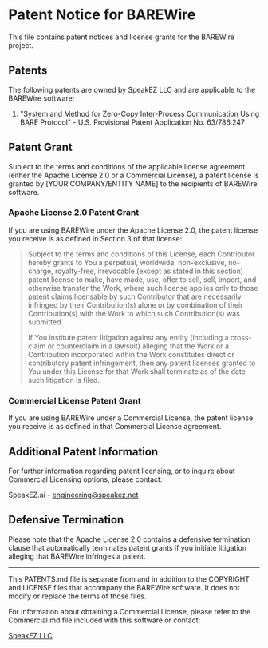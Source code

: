 # Patent Notice for BAREWire

This file contains patent notices and license grants for the BAREWire project.

## Patents

The following patents are owned by SpeakEZ LLC and are applicable to the BAREWire software:

1. "System and Method for Zero-Copy Inter-Process Communication Using BARE Protocol" - U.S. Provisional Patent Application No. 63/786,247

## Patent Grant

Subject to the terms and conditions of the applicable license agreement (either the Apache License 2.0 or a Commercial License), a patent license is granted by [YOUR COMPANY/ENTITY NAME] to the recipients of BAREWire software.

### Apache License 2.0 Patent Grant

If you are using BAREWire under the Apache License 2.0, the patent license you receive is as defined in Section 3 of that license:

> Subject to the terms and conditions of this License, each Contributor hereby grants to You a perpetual, worldwide, non-exclusive, no-charge, royalty-free, irrevocable (except as stated in this section) patent license to make, have made, use, offer to sell, sell, import, and otherwise transfer the Work, where such license applies only to those patent claims licensable by such Contributor that are necessarily infringed by their Contribution(s) alone or by combination of their Contribution(s) with the Work to which such Contribution(s) was submitted.
> 
> If You institute patent litigation against any entity (including a cross-claim or counterclaim in a lawsuit) alleging that the Work or a Contribution incorporated within the Work constitutes direct or contributory patent infringement, then any patent licenses granted to You under this License for that Work shall terminate as of the date such litigation is filed.

### Commercial License Patent Grant

If you are using BAREWire under a Commercial License, the patent license you receive is as defined in that Commercial License agreement.

## Additional Patent Information

For further information regarding patent licensing, or to inquire about Commercial Licensing options, please contact:

SpeakEZ.ai - engineering@speakez.net

## Defensive Termination

Please note that the Apache License 2.0 contains a defensive termination clause that automatically terminates patent grants if you initiate litigation alleging that BAREWire infringes a patent.

---

This PATENTS.md file is separate from and in addition to the COPYRIGHT and LICENSE files that accompany the BAREWire software. It does not modify or replace the terms of those files.

For information about obtaining a Commercial License, please refer to the
Commercial.md file included with this software or contact:

[SpeakEZ LLC](https://speakez.ai/contact)